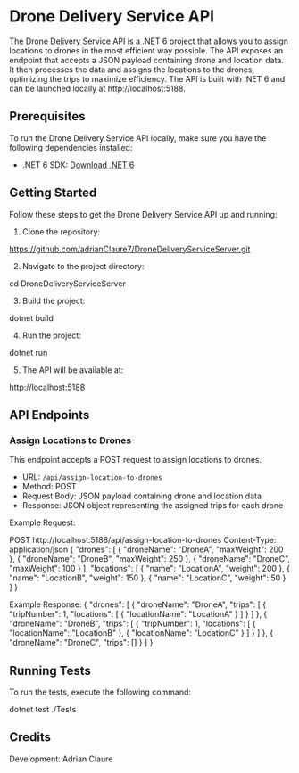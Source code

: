 # Drone Delivery Service API

The Drone Delivery Service API is a .NET 6 project that allows you to assign locations to drones in the most efficient way possible. The API exposes an endpoint that accepts a JSON payload containing drone and location data. It then processes the data and assigns the locations to the drones, optimizing the trips to maximize efficiency. The API is built with .NET 6 and can be launched locally at http://localhost:5188.

## Prerequisites

To run the Drone Delivery Service API locally, make sure you have the following dependencies installed:

- .NET 6 SDK: [Download .NET 6](https://dotnet.microsoft.com/download/dotnet/6.0)

## Getting Started

Follow these steps to get the Drone Delivery Service API up and running:

1. Clone the repository:

https://github.com/adrianClaure7/DroneDeliveryServiceServer.git

2. Navigate to the project directory:

cd DroneDeliveryServiceServer

3. Build the project:

dotnet build

4. Run the project:

dotnet run

5. The API will be available at:

http://localhost:5188

## API Endpoints

### Assign Locations to Drones

This endpoint accepts a POST request to assign locations to drones.

- URL: `/api/assign-location-to-drones`
- Method: POST
- Request Body: JSON payload containing drone and location data
- Response: JSON object representing the assigned trips for each drone

Example Request:

POST http://localhost:5188/api/assign-location-to-drones
Content-Type: application/json
{
    "drones": [
        {
            "droneName": "DroneA",
            "maxWeight": 200
        },
        {
            "droneName": "DroneB",
            "maxWeight": 250
        },
        {
            "droneName": "DroneC",
            "maxWeight": 100
        }
    ],
    "locations": [
        {
            "name": "LocationA",
            "weight": 200
        },
        {
            "name": "LocationB",
            "weight": 150
        },
        {
            "name": "LocationC",
            "weight": 50
        }
    ]
}

Example Response:
{
  "drones": [
    {
      "droneName": "DroneA",
      "trips": [
        {
          "tripNumber": 1,
          "locations": [
            {
              "locationName": "LocationA"
            }
          ]
        }
      ]
    },
    {
      "droneName": "DroneB",
      "trips": [
        {
          "tripNumber": 1,
          "locations": [
            {
              "locationName": "LocationB"
            },
            {
              "locationName": "LocationC"
            }
          ]
        }
      ]
    },
    {
      "droneName": "DroneC",
      "trips": []
    }
  ]
}


## Running Tests

To run the tests, execute the following command:

dotnet test ./Tests


## Credits

Development: Adrian Claure